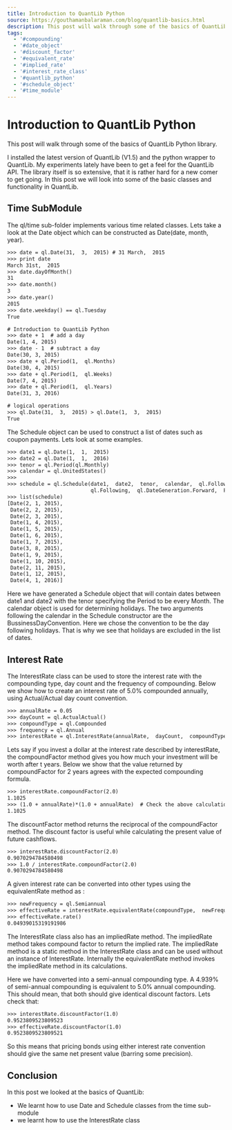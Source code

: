 ```yaml
---
title: Introduction to QuantLib Python
source: https://gouthamanbalaraman.com/blog/quantlib-basics.html
description: This post will walk through some of the basics of QuantLib Python library.
tags:
  - '#compounding'
  - '#date_object'
  - '#discount_factor'
  - '#equivalent_rate'
  - '#implied_rate'
  - '#interest_rate_class'
  - '#quantlib_python'
  - '#schedule_object'
  - '#time_module'
---
```

# Introduction to QuantLib Python

This post will walk through some of the basics of QuantLib Python library.

I installed the latest version of QuantLib (V1.5) and the python wrapper to QuantLib. My experiments lately have been to get a feel for the QuantLib API. The library itself is so extensive,  that it is rather hard for a new comer to get going. In this post we will look into some of the basic classes and functionality in QuantLib.

## Time SubModule

The ql/time sub-folder implements various time related classes. Lets take a look at the Date object which can be constructed as Date(date,  month,  year).

```latex
>>> date = ql.Date(31,  3,  2015) # 31 March,  2015
>>> print date
March 31st,  2015
>>> date.dayOfMonth()
31
>>> date.month()
3
>>> date.year()
2015
>>> date.weekday() == ql.Tuesday
True

# Introduction to QuantLib Python
>>> date + 1  # add a day
Date(1, 4, 2015)
>>> date - 1  # subtract a day
Date(30, 3, 2015)
>>> date + ql.Period(1,  ql.Months)
Date(30, 4, 2015)
>>> date + ql.Period(1,  ql.Weeks)
Date(7, 4, 2015)
>>> date + ql.Period(1,  ql.Years)
Date(31, 3, 2016)

# logical operations
>>> ql.Date(31,  3,  2015) > ql.Date(1,  3,  2015)
True
```

The Schedule object can be used to construct a list of dates such as coupon payments. Lets look at some examples.

```latex
>>> date1 = ql.Date(1,  1,  2015)
>>> date2 = ql.Date(1,  1,  2016)
>>> tenor = ql.Period(ql.Monthly)
>>> calendar = ql.UnitedStates()
>>>
>>> schedule = ql.Schedule(date1,  date2,  tenor,  calendar,  ql.Following, 
                           ql.Following,  ql.DateGeneration.Forward,  False)
>>> list(schedule)
[Date(2, 1, 2015), 
 Date(2, 2, 2015), 
 Date(2, 3, 2015), 
 Date(1, 4, 2015), 
 Date(1, 5, 2015), 
 Date(1, 6, 2015), 
 Date(1, 7, 2015), 
 Date(3, 8, 2015), 
 Date(1, 9, 2015), 
 Date(1, 10, 2015), 
 Date(2, 11, 2015), 
 Date(1, 12, 2015), 
 Date(4, 1, 2016)]
```

Here we have generated a Schedule object that will contain dates between date1 and date2 with the tenor specifying the Period to be every Month. The calendar object is used for determining holidays. The two arguments following the calendar in the Schedule constructor are the BussinessDayConvention. Here we chose the convention to be the day following holidays. That is why we see that holidays are excluded in the list of dates.

## Interest Rate

The InterestRate class can be used to store the interest rate with the compounding type,  day count and the frequency of compounding. Below we show how to create an interest rate of 5.0% compounded annually,  using Actual/Actual day count convention.

```latex
>>> annualRate = 0.05
>>> dayCount = ql.ActualActual()
>>> compoundType = ql.Compounded
>>> frequency = ql.Annual
>>> interestRate = ql.InterestRate(annualRate,  dayCount,  compoundType,  frequency)
```

Lets say if you invest a dollar at the interest rate described by interestRate,  the compoundFactor method gives you how much your investment will be worth after t years. Below we show that the value returned by compoundFactor for 2 years agrees with the expected compounding formula.

```latex
>>> interestRate.compoundFactor(2.0)
1.1025
>>> (1.0 + annualRate)*(1.0 + annualRate)  # Check the above calculation
1.1025
```

The discountFactor method returns the reciprocal of the compoundFactor method. The discount factor is useful while calculating the present value of future cashflows.

```latex
>>> interestRate.discountFactor(2.0)
0.9070294784580498
>>> 1.0 / interestRate.compoundFactor(2.0)
0.9070294784580498
```

A given interest rate can be converted into other types using the equivalentRate method as :

```latex
>>> newFrequency = ql.Semiannual
>>> effectiveRate = interestRate.equivalentRate(compoundType,  newFrequency,  1)
>>> effectiveRate.rate()
0.04939015319191986
```

The InterestRate class also has an impliedRate method. The impliedRate method takes compound factor to return the implied rate. The impliedRate method is a static method in the InterestRate class and can be used without an instance of InterestRate. Internally the equivalentRate method invokes the impliedRate method in its calculations.

Here we have converted into a semi-annual compounding type. A 4.939% of semi-annual compounding is equivalent to 5.0% annual compounding. This should mean,  that both should give identical discount factors. Lets check that:

```latex
>>> interestRate.discountFactor(1.0)
0.9523809523809523
>>> effectiveRate.discountFactor(1.0)
0.9523809523809521
```

So this means that pricing bonds using either interest rate convention should give the same net present value (barring some precision).

## Conclusion

In this post we looked at the basics of QuantLib:

- We learnt how to use Date and Schedule classes from the time sub-module
- we learnt how to use the InterestRate class